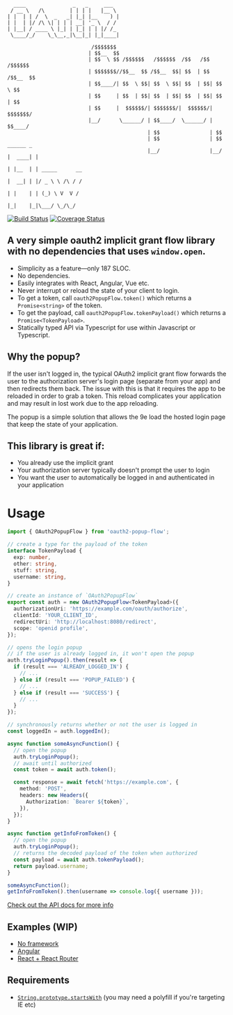 ```
  ____               _   _     ___  
 / __ \   /\        | | | |   |__ \ 
| |  | | /  \  _   _| |_| |__    ) |
| |  | |/ /\ \| | | | __| '_ \  / / 
| |__| / ____ \ |_| | |_| | | |/ /_ 
 \____/_/    \_\__,_|\__|_| |_|____|
                                        
                           /$$$$$$$                                        
                          | $$__  $$                                       
                          | $$  \ $$ /$$$$$$   /$$$$$$  /$$   /$$  /$$$$$$ 
                          | $$$$$$$//$$__  $$ /$$__  $$| $$  | $$ /$$__  $$
                          | $$____/| $$  \ $$| $$  \ $$| $$  | $$| $$  \ $$
                          | $$     | $$  | $$| $$  | $$| $$  | $$| $$  | $$
                          | $$     |  $$$$$$/| $$$$$$$/|  $$$$$$/| $$$$$$$/
                          |__/      \______/ | $$____/  \______/ | $$____/ 
                                             | $$                | $$      
                                             | $$                | $$      ______ _               
                                             |__/                |__/     |  ____| |              
                                                                          | |__  | | _____      __
                                                                          |  __| | |/ _ \ \ /\ / /
                                                                          | |    | | (_) \ V  V / 
                                                                          |_|    |_|\___/ \_/\_/  
```

[![Build Status](https://travis-ci.org/ricokahler/oauth2-popup-flow.svg?branch=master)](https://travis-ci.org/ricokahler/oauth2-popup-flow) [![Coverage Status](https://coveralls.io/repos/github/ricokahler/oauth2-popup-flow/badge.svg?branch=master)](https://coveralls.io/github/ricokahler/oauth2-popup-flow?branch=master)

## A very simple oauth2 implicit grant flow library<br>with no dependencies that uses `window.open`.

* Simplicity as a feature—only 187 SLOC.
* No dependencies.
* Easily integrates with React, Angular, Vue etc.
* Never interrupt or reload the state of your client to login.
* To get a token, call `oauth2PopupFlow.token()` which returns a `Promise<string>` of the token.
* To get the payload, call `oauth2PopupFlow.tokenPayload()` which returns a `Promise<TokenPayload>`.
* Statically typed API via Typescript for use within Javascript or Typescript.

## Why the popup?

If the user isn't logged in, the typical OAuth2 implicit grant flow forwards the user to the authorization server's login page (separate from your app) and then redirects them back. The issue with this is that it requires the app to be reloaded in order to grab a token. This reload complicates your application and may result in lost work due to the app reloading.

The popup is a simple solution that allows the 9e load the hosted login page that keep the state of your application.

## This library is great if:

* You already use the implicit grant
* Your authorization server typically doesn't prompt the user to login
* You want the user to automatically be logged in and authenticated in your application

# Usage

```ts
import { OAuth2PopupFlow } from 'oauth2-popup-flow';

// create a type for the payload of the token
interface TokenPayload {
  exp: number,
  other: string,
  stuff: string,
  username: string,
}

// create an instance of `OAuth2PopupFlow`
export const auth = new OAuth2PopupFlow<TokenPayload>({
  authorizationUri: 'https://example.com/oauth/authorize',
  clientId: 'YOUR_CLIENT_ID',
  redirectUri: 'http://localhost:8080/redirect',
  scope: 'openid profile',
});

// opens the login popup
// if the user is already logged in, it won't open the popup
auth.tryLoginPopup().then(result => {
  if (result === 'ALREADY_LOGGED_IN') {
    // ...
  } else if (result === 'POPUP_FAILED') {
    // ...
  } else if (result === 'SUCCESS') {
    // ...
  }
});

// synchronously returns whether or not the user is logged in
const loggedIn = auth.loggedIn();

async function someAsyncFunction() {
  // open the popup
  auth.tryLoginPopup();
  // await until authorized
  const token = await auth.token();

  const response = await fetch('https://example.com', {
    method: 'POST',
    headers: new Headers({
      Authorization: `Bearer ${token}`,
    }),
  });
}

async function getInfoFromToken() {
  // open the popup
  auth.tryLoginPopup();
  // returns the decoded payload of the token when authorized
  const payload = await auth.tokenPayload();
  return payload.username;
}

someAsyncFunction();
getInfoFromToken().then(username => console.log({ username }));
```

[Check out the API docs for more info](https://ricokahler.github.io/oauth2-popup-flow/interfaces/_index_.oauth2popupflowoptions.html)

## Examples (WIP)

* [No framework](./examples/vanilla)
* [Angular](./examples/angular)
* [React + React Router](./examples/react)

## Requirements

* [`String.prototype.startsWith`][0] (you may need a polyfill if you're targeting IE etc)

[0]: https://developer.mozilla.org/en-US/docs/Web/JavaScript/Reference/Global_Objects/String/startsWith
